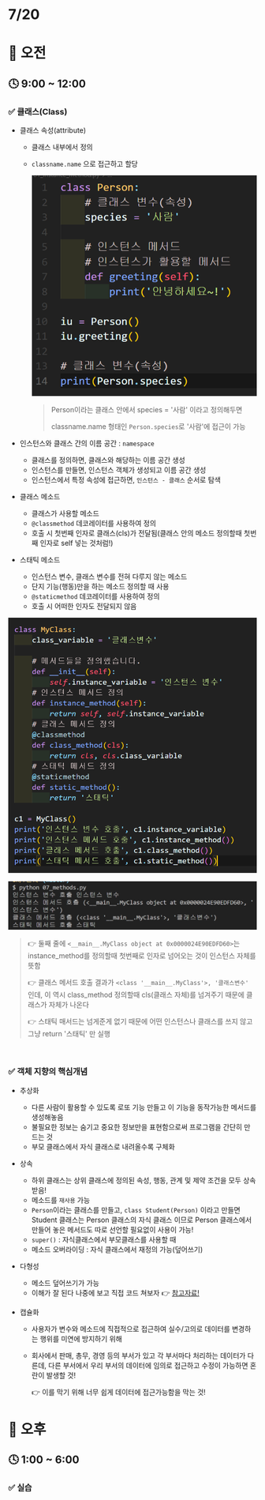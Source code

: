 # 7/20

# 🌇 오전

## 🕓 9:00 ~ 12:00

### ✅ 클래스(Class)

- 클래스 속성(attribute)

  - 클래스 내부에서 정의

  - `classname.name` 으로 접근하고 할당

    ![image-20220723165914331](Python_220720.assets/image-20220723165914331.png)

    > Person이라는 클래스 안에서 species = '사람' 이라고 정의해두면
    >
    > classname.name 형태인 `Person.species`로 '사람'에 접근이 가능

- 인스턴스와 클래스 간의 이름 공간 : `namespace`
  - 클래스를 정의하면, 클래스와 해당하는 이름 공간 생성
  - 인스턴스를 만들면, 인스턴스 객체가 생성되고 이름 공간 생성
  - 인스턴스에서 특정 속성에 접근하면, `인스턴스 - 클래스` 순서로 탐색

- 클래스 메소드
  - 클래스가 사용할 메소드
  - `@classmethod` 데코레이터를 사용하여 정의
  - 호출 시 첫번째 인자로 클래스(cls)가 전달됨(클래스 안의 메소드 정의할때 첫번째 인자로 self 넣는 것처럼!)

- 스태틱 메소드
  - 인스턴스 변수, 클래스 변수를 전혀 다루지 않는 메소드
  - 단지 기능(행동)만을 하는 메소드 정의할 때 사용
  - `@staticmethod` 데코레이터를 사용하여 정의
  - 호출 시 어떠한 인자도 전달되지 않음

![image-20220724174831833](Python_220720.assets/image-20220724174831833.png)

![image-20220724174903515](Python_220720.assets/image-20220724174903515.png)

> 👉 둘째 줄에 `<__main__.MyClass object at 0x0000024E90EDFD60>`는 instance_method를 정의할때 첫번째로 인자로 넘어오는 것이 인스턴스 자체를 뜻함
>
> 👉 클래스 메서드 호출 결과가 `<class '__main__.MyClass'>, '클래스변수'` 인데, 이 역시 class_method 정의할때 cls(클래스 자체)를 넘겨주기 때문에 클래스가 자체가 나온다
>
> 👉 스태틱 매서드는 넘게준게 없기 때문에 어떤 인스턴스나 클래스를 쓰지 않고 그냥 return '스태틱' 만 실행 

<br>



### ✅ 객체 지향의 핵심개념

- 추상화

  - 다른 사람이 활용할 수 있도록 로또 기능 만들고 이 기능을 동작가능한 메서드를 생성해놓음
  - 불필요한 정보는 숨기고 중요한 정보만을 표현함으로써 프로그램을 간단히 만드는 것
  - 부모 클래스에서 자식 클래스로 내려올수록 구체화

- 상속
  - 하위 클래스는 상위 클래스에 정의된 속성, 행동, 관계 및 제약 조건을 모두 상속 받음!
  - 메소드를 `재사용` 가능
  - `Person`이라는 클래스를 만들고, `class Student(Person)` 이라고 만들면 Student 클래스는 Person 클래스의 자식 클래스 이므로 Person 클래스에서 만들어 놓은 메서드도 따로 선언할 필요없이 사용이 가능!
  - `super()` : 자식클래스에서 부모클래스를 사용할 때
  - 메소드 오버라이딩 : 자식 클래스에서 재정의 가능(덮어쓰기)

- 다형성

  - 메소드 덮어쓰기가 가능
  - 이해가 잘 된다 나중에 보고 직접 코드 쳐보자 👉 [참고자료!](https://heytech.tistory.com/109)

- 캡슐화

  - 사용자가 변수와 메소드에 직접적으로 접근하여 실수/고의로 데이터를 변경하는 행위를 미연에 방지하기 위해

  - 회사에서 판매, 총무, 경영 등의 부서가 있고 각 부서마다 처리하는 데이터가 다른데, 다른 부서에서 우리 부서의 데이터에 임의로 접근하고 수정이 가능하면 혼란이 발생할 것!

    👉 이를 막기 위해 너무 쉽게 데이터에 접근가능함을 막는 것!





# 🌆 오후

## 🕓 1:00 ~ 6:00

### ✅ 실습

